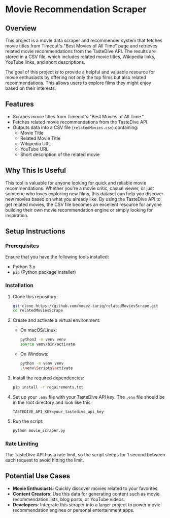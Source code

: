 # Movie Recommendation Scraper

## Overview
This project is a movie data scraper and recommender system that fetches movie titles from Timeout's "Best Movies of All Time" page and retrieves related movie recommendations from the TasteDive API. The results are stored in a CSV file, which includes related movie titles, Wikipedia links, YouTube links, and short descriptions.

The goal of this project is to provide a helpful and valuable resource for movie enthusiasts by offering not only the top films but also related recommendations. This allows users to explore films they might enjoy based on their interests.

## Features
- Scrapes movie titles from Timeout's "Best Movies of All Time."
- Fetches related movie recommendations from the TasteDive API.
- Outputs data into a CSV file (`relatedMovies.csv`) containing:
  - Movie Title
  - Related Movie Title
  - Wikipedia URL
  - YouTube URL
  - Short description of the related movie

## Why This Is Useful
This tool is valuable for anyone looking for quick and reliable movie recommendations. Whether you're a movie critic, casual viewer, or just someone who loves exploring new films, this dataset can help you discover new movies based on what you already like. By using the TasteDive API to get related movies, the CSV file becomes an excellent resource for anyone building their own movie recommendation engine or simply looking for inspiration.

## Setup Instructions

### Prerequisites
Ensure that you have the following tools installed:
- Python 3.x
- `pip` (Python package installer)

### Installation

1. Clone this repository:
    ```bash
    git clone https://github.com/moeez-tariq/relatedMoviesScrape.git
    cd relatedMoviesScrape
    ```

2. Create and activate a virtual environment:
    - On macOS/Linux:
        ```bash
        python3 -m venv venv
        source venv/bin/activate
        ```
    - On Windows:
        ```bash
        python -m venv venv
        .\venv\Scripts\activate
        ```

3. Install the required dependencies:
    ```bash
    pip install -r requirements.txt
    ```

4. Set up your `.env` file with your TasteDive API key. The `.env` file should be in the root directory and look like this:
    ```
    TASTEDIVE_API_KEY=your_tastedive_api_key
    ```

5. Run the script:
    ```bash
    python movie_scraper.py
    ```

### Rate Limiting
The TasteDive API has a rate limit, so the script sleeps for 1 second between each request to avoid hitting the limit.

## Potential Use Cases
- **Movie Enthusiasts**: Quickly discover movies related to your favorites.
- **Content Creators**: Use this data for generating content such as movie recommendation lists, blog posts, or YouTube videos.
- **Developers**: Integrate this scraper into a larger project to power movie recommendation engines or personal entertainment apps.


